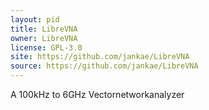 ```yaml
---
layout: pid
title: LibreVNA
owner: LibreVNA
license: GPL-3.0
site: https://github.com/jankae/LibreVNA
source: https://github.com/jankae/LibreVNA
---
```


A 100kHz to 6GHz Vectornetworkanalyzer